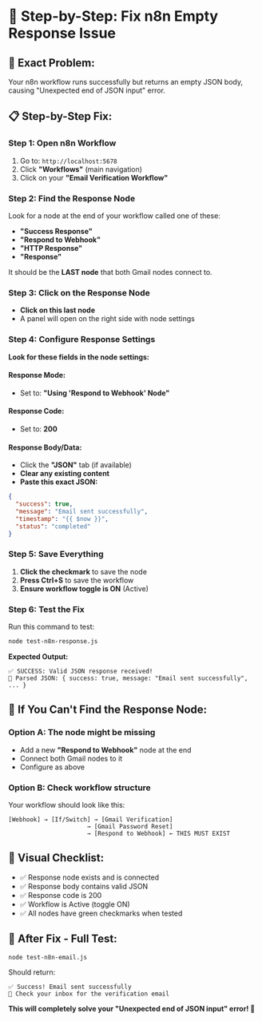 # 🔧 Step-by-Step: Fix n8n Empty Response Issue

## 🎯 **Exact Problem:**
Your n8n workflow runs successfully but returns an empty JSON body, causing "Unexpected end of JSON input" error.

## 📋 **Step-by-Step Fix:**

### **Step 1: Open n8n Workflow**
1. Go to: `http://localhost:5678`
2. Click **"Workflows"** (main navigation)
3. Click on your **"Email Verification Workflow"**

### **Step 2: Find the Response Node**
Look for a node at the end of your workflow called one of these:
- **"Success Response"**
- **"Respond to Webhook"** 
- **"HTTP Response"**
- **"Response"**

It should be the **LAST node** that both Gmail nodes connect to.

### **Step 3: Click on the Response Node**
- **Click on this last node**
- A panel will open on the right side with node settings

### **Step 4: Configure Response Settings**

**Look for these fields in the node settings:**

#### **Response Mode:**
- Set to: **"Using 'Respond to Webhook' Node"**

#### **Response Code:**
- Set to: **200**

#### **Response Body/Data:**
- Click the **"JSON"** tab (if available)
- **Clear any existing content**
- **Paste this exact JSON:**

```json
{
  "success": true,
  "message": "Email sent successfully",
  "timestamp": "{{ $now }}",
  "status": "completed"
}
```

### **Step 5: Save Everything**
1. **Click the checkmark** to save the node
2. **Press Ctrl+S** to save the workflow
3. **Ensure workflow toggle is ON** (Active)

### **Step 6: Test the Fix**
Run this command to test:
```bash
node test-n8n-response.js
```

**Expected Output:**
```
✅ SUCCESS: Valid JSON response received!
📧 Parsed JSON: { success: true, message: "Email sent successfully", ... }
```

## 🚨 **If You Can't Find the Response Node:**

### **Option A: The node might be missing**
- Add a new **"Respond to Webhook"** node at the end
- Connect both Gmail nodes to it
- Configure as above

### **Option B: Check workflow structure**
Your workflow should look like this:
```
[Webhook] → [If/Switch] → [Gmail Verification]
                      → [Gmail Password Reset]
                      → [Respond to Webhook] ← THIS MUST EXIST
```

## 🎯 **Visual Checklist:**
- ✅ Response node exists and is connected
- ✅ Response body contains valid JSON
- ✅ Response code is 200
- ✅ Workflow is Active (toggle ON)
- ✅ All nodes have green checkmarks when tested

## 🧪 **After Fix - Full Test:**
```bash
node test-n8n-email.js
```

Should return:
```
✅ Success! Email sent successfully
📧 Check your inbox for the verification email
```

**This will completely solve your "Unexpected end of JSON input" error! 🎉**